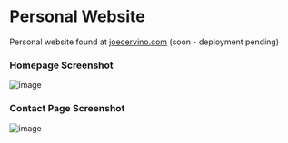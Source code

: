 # Personal Website

Personal website found at [joecervino.com](http://joecervino.com) (soon - deployment pending)

### Homepage Screenshot
![image](https://user-images.githubusercontent.com/34110958/60928558-ed742600-a27b-11e9-8a84-e4521d0dbab3.png)

### Contact Page Screenshot
![image](https://user-images.githubusercontent.com/34110958/60928610-185e7a00-a27c-11e9-85aa-8f7d4015429a.png)
